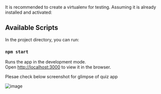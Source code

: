

It is recommended to create a virtualenv for testing. Assuming it is already installed and activated:

## Available Scripts

In the project directory, you can run:

### `npm start`

Runs the app in the development mode.\
Open [http://localhost:3000](http://localhost:3000) to view it in the browser.


Plesae check below screenshot for glimpse of quiz app

![image](https://user-images.githubusercontent.com/61479102/101760650-0ddc8b80-3ad3-11eb-8216-3870396bc9f6.png)
